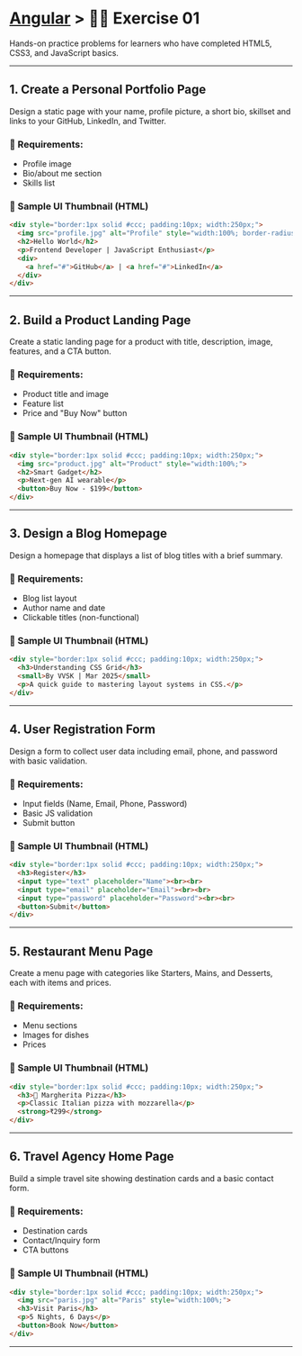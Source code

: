 
# [Angular](../) > 🧑‍💻 Exercise 01

Hands-on practice problems for learners who have completed HTML5, CSS3, and JavaScript basics.

---

## 1. Create a Personal Portfolio Page

Design a static page with your name, profile picture, a short bio, skillset and links to your GitHub, LinkedIn, and Twitter.

### 🎯 Requirements:
- Profile image
- Bio/about me section
- Skills list

### 🔲 Sample UI Thumbnail (HTML)

```html
<div style="border:1px solid #ccc; padding:10px; width:250px;">
  <img src="profile.jpg" alt="Profile" style="width:100%; border-radius:50%;">
  <h2>Hello World</h2>
  <p>Frontend Developer | JavaScript Enthusiast</p>
  <div>
    <a href="#">GitHub</a> | <a href="#">LinkedIn</a>
  </div>
</div>
```

---

## 2. Build a Product Landing Page

Create a static landing page for a product with title, description, image, features, and a CTA button.

### 🎯 Requirements:
- Product title and image
- Feature list
- Price and "Buy Now" button

### 🔲 Sample UI Thumbnail (HTML)

```html
<div style="border:1px solid #ccc; padding:10px; width:250px;">
  <img src="product.jpg" alt="Product" style="width:100%;">
  <h2>Smart Gadget</h2>
  <p>Next-gen AI wearable</p>
  <button>Buy Now - $199</button>
</div>
```

---

## 3. Design a Blog Homepage

Design a homepage that displays a list of blog titles with a brief summary.

### 🎯 Requirements:
- Blog list layout
- Author name and date
- Clickable titles (non-functional)

### 🔲 Sample UI Thumbnail (HTML)

```html
<div style="border:1px solid #ccc; padding:10px; width:250px;">
  <h3>Understanding CSS Grid</h3>
  <small>By VVSK | Mar 2025</small>
  <p>A quick guide to mastering layout systems in CSS.</p>
</div>
```

---

## 4. User Registration Form

Design a form to collect user data including email, phone, and password with basic validation.

### 🎯 Requirements:
- Input fields (Name, Email, Phone, Password)
- Basic JS validation
- Submit button

### 🔲 Sample UI Thumbnail (HTML)

```html
<div style="border:1px solid #ccc; padding:10px; width:250px;">
  <h3>Register</h3>
  <input type="text" placeholder="Name"><br><br>
  <input type="email" placeholder="Email"><br><br>
  <input type="password" placeholder="Password"><br><br>
  <button>Submit</button>
</div>
```

---

## 5. Restaurant Menu Page

Create a menu page with categories like Starters, Mains, and Desserts, each with items and prices.

### 🎯 Requirements:
- Menu sections
- Images for dishes
- Prices

### 🔲 Sample UI Thumbnail (HTML)

```html
<div style="border:1px solid #ccc; padding:10px; width:250px;">
  <h3>🍕 Margherita Pizza</h3>
  <p>Classic Italian pizza with mozzarella</p>
  <strong>₹299</strong>
</div>
```

---

## 6. Travel Agency Home Page

Build a simple travel site showing destination cards and a basic contact form.

### 🎯 Requirements:
- Destination cards
- Contact/Inquiry form
- CTA buttons

### 🔲 Sample UI Thumbnail (HTML)

```html
<div style="border:1px solid #ccc; padding:10px; width:250px;">
  <img src="paris.jpg" alt="Paris" style="width:100%;">
  <h3>Visit Paris</h3>
  <p>5 Nights, 6 Days</p>
  <button>Book Now</button>
</div>
```

---
